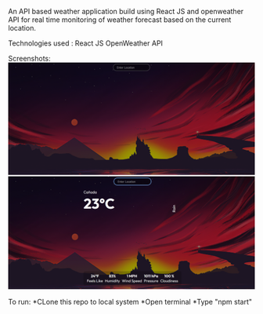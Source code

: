 An API based weather application build using React JS and openweather API for real time monitoring of weather forecast based on the current location.


Technologies used :
React JS 
OpenWeather API

Screenshots:
![](Weatherapp-1.png)
![](Weatherapp-2.png)

To run: 
*CLone this repo to local system
*Open terminal
*Type "npm start" 
